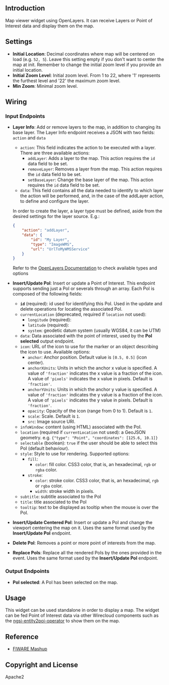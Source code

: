 ## Introduction

Map viewer widget using OpenLayers. It can receive Layers or Point of Interest data and display them
 on the map.

## Settings


- **Initial Location**: Decimal coordinates where map will be centered on load (e.g. `52, 5`). Leave this setting empty if you don't want to center the map at init. Remember to change the initial zoom level if you provide an initial location.
- **Initial Zoom Level**: Initial zoom level. From 1 to 22, where '1' represents the furthest level and '22' the maximum zoom level.
- **Min Zoom**: Minimal zoom level.


## Wiring

### Input Endpoints


- **Layer Info**: Add or remove layers to the map, in addition to changing its
  base layer.
  The Layer Info endpoint receives a JSON with two fields: `action` and `data`
  - `action`: This field indicates the action to be executed with a layer. There
    are three available actions:
    - `addLayer`: Adds a layer to the map. This action requires the `id` data
      field to be set.
    - `removeLayer`: Removes a layer from the map. This action requires the `id`
      data field to be set.
    - `setBaseLayer`: Change the base layer of the map. This action requires the
      `id` data field to be set.
  - `data`: This field contains all the data needed to identify to which layer
    the action will be performed, and, in the case of the addLayer action, to
    define and configure the layer.

  In order to create the layer, a layer type must be defined, aside from the
  desired settings for the layer source. E.g.:

  ```json
  {
      "action": "addLayer",
      "data": {
          "id": "My Layer",
          "type": "ImageWMS",
          "url": "UrlToMyWMSService"
      }
  }
  ```

  Refer to the [OpenLayers Documentation](http://openlayers.org/en/latest/apidoc/) to check available types and options

- **Insert/Update PoI**: Insert or update a Point of Interest. This endpoint
  supports sending just a PoI or severals through an array. Each PoI is composed
  of the following fields:
    - **`id`** (required): id used for identifying this PoI. Used in the update
      and delete operations for locating the associated PoI.
    - `currentLocation` (deprecated, required if `location` not used):
        - `longitude` (required):
		- `latitude` (required):
        - `system`: geodetic datum system (usually WGS84, it can be UTM)
    - `data`: Data associated with the point of interest, used by the **PoI
      selected** output endpoint.
    - `icon`: URL of the icon to use for the marker or an object describing the
        icon to use. Available options:
        - `anchor`: Anchor position. Default value is `[0.5, 0.5]` (icon
          center).
        - `anchorXUnits`: Units in which the anchor x value is specified. A
          value of `'fraction'` indicates the x value is a fraction of the
          icon. A value of `'pixels'` indicates the x value in pixels. Default
          is `'fraction'`.
        - `anchorYUnits`: Units in which the anchor y value is specified. A
          value of `'fraction'` indicates the y value is a fraction of the
          icon. A value of `'pixels'` indicates the y value in pixels. Default
          is `'fraction'`.
        - `opacity`: Opacity of the icon (range from 0 to 1). Default is `1`.
        - `scale`: Scale. Default is `1`.
        - `src`: Image source URI.
    - `infoWindow`: content (using HTML) associated with the PoI.
    - `location` (required if `currentLocation` not used): a GeoJSON geometry.
      e.g. `{"type": "Point", "coordinates": [125.6, 10.1]}`
    - `selectable` (boolean): `true` if the user should be able to select this
      PoI (default behaviour).
    - `style`: Style to use for rendering. Supported options:
        - `fill`:
            - `color`: fill color. CSS3 color, that is, an hexadecimal, `rgb` or
            `rgba` color.
        - `stroke`:
            - `color`: stroke color. CSS3 color, that is, an hexadecimal, `rgb`
            or `rgba` color.
            - `width`: stroke width in pixels.
    - `subtitle`: subtitle associated to the PoI
    - `title`: title associated to the PoI
    - `tooltip`: text to be displayed as tooltip when the mouse is over the PoI.
- **Insert/Update Centered PoI**: Insert or update a PoI and change the viewport
  centering the map on it. Uses the same format used by the **Insert/Update PoI**
  endpoint.
- **Delete PoI**: Removes a point or more point of interests from the map.
- **Replace PoIs**: Replace all the rendered PoIs by the ones provided in the
  event. Uses the same format used by the **Insert/Update PoI**
  endpoint.


### Output Endpoints

- **PoI selected**: A PoI has been selected on the map.

## Usage

This widget can be used standalone in order to display a map. The widget can be fed Point of Interest data via other Wirecloud components such as the [ngsi-entity2poi-operator](https://github.com/wirecloud-fiware/ngsi-entity2poi-operator) to show them on the map.

## Reference

- [FIWARE Mashup](https://mashup.lab.fiware.org/)

## Copyright and License

Apache2
